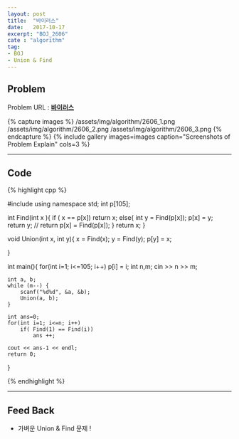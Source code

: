 ```yaml
---
layout: post
title:  "바이러스"
date:   2017-10-17
excerpt: "BOJ_2606"
cate : "algorithm"
tag:
- BOJ
- Union & Find
---
```


## Problem
Problem URL : **[바이러스](https://www.acmicpc.net/problem/2606)**

{% capture images %}
    /assets/img/algorithm/2606_1.png
    /assets/img/algorithm/2606_2.png
    /assets/img/algorithm/2606_3.png
{% endcapture %}
{% include gallery images=images caption="Screenshots of Problem Explain" cols=3 %}

---

## Code
{% highlight cpp %}


#include<iostream>
using namespace std;
int p[105];

int Find(int x ){
    if ( x == p[x])
        return x;
    else{
         int y = Find(p[x]);
         p[x] = y;
         return y;
        // return p[x] = Find(p[x]);
    }
    return x;
}

void Union(int x, int y){
    x = Find(x);
    y = Find(y);
    p[y] = x;
    
}

int main(){
    for(int i=1; i<=105; i++)
        p[i] = i;
    int n,m;
    cin >> n >> m;
    
    int a, b;
    while (m--) {
        scanf("%d%d", &a, &b);
        Union(a, b);
    }
    
    int ans=0;
    for(int i=1; i<=n; i++)
        if( Find(1) == Find(i))
            ans ++;
            
    cout << ans-1 << endl;
    return 0;
}

{% endhighlight %}

---

## Feed Back 
* 가벼운 Union & Find 문제 !
